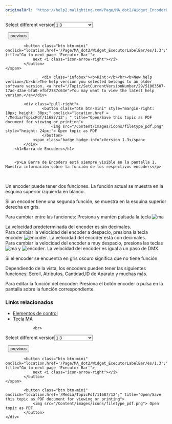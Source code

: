 ```yaml
---
originalUrl: 'https://help2.malighting.com/Page/MA_dot2/Widget_EncoderBar/es/1.3'
---
```


<div class="topic-navigation">

<div class="pull-right">
	<span class="pull-left">


<div class="pull-left">
<form action="/Topic/SetCurrentVersionNumber" class="form-inline" id="frmTagSelector" method="post">	<span class="form-mini">
		<div class="input-prepend"><span class="add-on">Select different version</span><select autocomplete="off" id="versionNumberId" name="versionNumberId" onchange="$(this).closest('#frmTagSelector').submit();" style="width: 120px;"><option value="">- latest -</option>
<option value="3">1.1</option>
<option value="7">1.2</option>
<option selected="selected" value="12">1.3</option>
<option value="16">1.5</option>
<option value="29">1.9</option>
</select></div>
		<input data-val="true" data-val-number="The field Int32 must be a number." data-val-required="The Int32 field is required." id="ProductId" name="ProductId" type="hidden" value="7">
		<input id="CurrentGuid" name="CurrentGuid" type="hidden" value="51003507-17ad-42ae-bfa0-efbf2787c63e">
	</span>
</form></div>&nbsp;	</span>
	<span class="pull-right" style="white-space: nowrap;">
			<button class="btn btn-mini" onclick="location.href='/Page/MA_dot2/Widget_CommandLineInput/es/1.3'; " title="Go to previous page 'Command Line'">
				<i class="icon-arrow-left"></i> previous
			</button>

			<button class="btn btn-mini" onclick="location.href='/Page/MA_dot2/Widget_ExecutorLabelBar/es/1.3';" title="Go to next page 'Executor Bar'">
				next <i class="icon-arrow-right"></i> 
			</button>
	</span>
</div>
<div class="clear-fix" style="margin-bottom: 10px"></div>
</div>

					<div class="infobox"><b>Hint:</b><br><b>New help version</b><br>The help version you selected belongs to an older software version. <a href="/Topic/SetCurrentVersionNumber/29/51003507-17ad-42ae-bfa0-efbf2787c63e">You may want to view the latest help version.</a></div>

			<div class="pull-right">
					<button class="btn btn-mini" style="margin-right: 10px; height: 30px;" onclick="location.href = '/Media/TopicPdf/11687/12'; " title="Open/Save this topic as PDF document for viewing or printing">
						<img src="/Content/images/icons/filetype_pdf.png" style="height: 24px;"> Open topic as PDF
					</button>
				<span class="badge badge-info">Version 1.3</span>
			</div>
		<h1>Barra de Encoders</h1>


		<p>La Barra de Encoders está siempre visible en la pantalla 1. Muestra información sobre la función de los respectivos encoders</p>

<p>​<img alt="" src="/Media/Image/Dot2_ViewsandWindows_ControlElements_EncoderBar_1-0.PNG"></p>

<p>Un encoder puede tener dos funciones. La función actual se muestra en la esquina superior izquierda en blanco.&nbsp;&nbsp;</p>

<p>Si un encoder tiene una segunda función, se muestra en la esquina superior derecha en gris.</p>

<p>Para cambiar entre las funciones: Presiona y mantén pulsada la tecla&nbsp;<span class="hardkey"><img alt="ma" src="/Media/Mlg/ma.png"></span></p>

<p>La velocidad predeterminada&nbsp;del encoder&nbsp;es sin decimales.<br>
Para cambiar la velocidad del encoder a despacio, presiona la tecla encoder&nbsp;<span class="hardkey"><img alt="encoder" src="/Media/Mlg/encoder.png" style="height:auto"></span>. La velocidad del encoder&nbsp;está con decimales.<br>
Para cambiar la velocidad del encoder a muy despacio,&nbsp;presiona las teclas&nbsp;<span class="hardkey"><img alt="ma" src="/Media/Mlg/ma.png" style="height:auto"></span>&nbsp;y&nbsp;<span class="hardkey"><img alt="encoder" src="/Media/Mlg/encoder.png" style="height:auto"></span>. La velocidad del encoder es igual a un paso de DMX.</p>

<p>Si el encoder se encuentra en gris oscuro significa que no tiene función.</p>

<p>Dependiendo de la vista, los encoders pueden tener las siguientes funciones: Scroll, Atributos, Cantidad,ID de Aparato y muchas más.</p>

<p>Para editar la función del&nbsp;encoder: Presiona el botón encoder o pulsa en la pantalla sobre la función correspondiente.</p>

<a name="toc_header_anchor_1" id="toc_header_anchor_1" class="topic-toc-item"></a><h3>Links relacionados</h3>

<ul>
	<li><a href="/Topic/1d02f549-412a-47e9-a8ee-71bfe6d2b409">Elementos de control</a></li>
	<li><a href="/Topic/204e781e-986f-4c9a-8af9-0022186dc7aa">Tecla MA</a></li>
</ul>


				<br>
<div class="topic-navigation">

<div class="pull-right">
	<span class="pull-left">


<div class="pull-left">
<form action="/Topic/SetCurrentVersionNumber" class="form-inline" id="frmTagSelector" method="post">	<span class="form-mini">
		<div class="input-prepend"><span class="add-on">Select different version</span><select autocomplete="off" id="versionNumberId" name="versionNumberId" onchange="$(this).closest('#frmTagSelector').submit();" style="width: 120px;"><option value="">- latest -</option>
<option value="3">1.1</option>
<option value="7">1.2</option>
<option selected="selected" value="12">1.3</option>
<option value="16">1.5</option>
<option value="29">1.9</option>
</select></div>
		<input data-val="true" data-val-number="The field Int32 must be a number." data-val-required="The Int32 field is required." id="ProductId" name="ProductId" type="hidden" value="7">
		<input id="CurrentGuid" name="CurrentGuid" type="hidden" value="51003507-17ad-42ae-bfa0-efbf2787c63e">
	</span>
</form></div>&nbsp;	</span>
	<span class="pull-right" style="white-space: nowrap;">
			<button class="btn btn-mini" onclick="location.href='/Page/MA_dot2/Widget_CommandLineInput/es/1.3'; " title="Go to previous page 'Command Line'">
				<i class="icon-arrow-left"></i> previous
			</button>

			<button class="btn btn-mini" onclick="location.href='/Page/MA_dot2/Widget_ExecutorLabelBar/es/1.3';" title="Go to next page 'Executor Bar'">
				next <i class="icon-arrow-right"></i> 
			</button>
	</span>
</div>
	<div class="clear-fix"></div>
	<div class="pull-right">
	
			<button class="btn btn-mini" onclick="location.href='/Media/TopicPdf/11687/12';" title="Open/Save this topic as PDF document for viewing or printing">
				<img src="/Content/images/icons/filetype_pdf.png"> Open topic as PDF
			</button>
	</div>
<div class="clear-fix" style="margin-bottom: 10px"></div>
</div>

	
